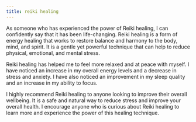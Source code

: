 ```yaml
---
title: reiki healing
---
```


As someone who has experienced the power of Reiki healing, I can confidently say that it has been life-changing. Reiki healing is a form of energy healing that works to restore balance and harmony to the body, mind, and spirit. It is a gentle yet powerful technique that can help to reduce physical, emotional, and mental stress.

Reiki healing has helped me to feel more relaxed and at peace with myself. I have noticed an increase in my overall energy levels and a decrease in stress and anxiety. I have also noticed an improvement in my sleep quality and an increase in my ability to focus.

I highly recommend Reiki healing to anyone looking to improve their overall wellbeing. It is a safe and natural way to reduce stress and improve your overall health. I encourage anyone who is curious about Reiki healing to learn more and experience the power of this healing technique.